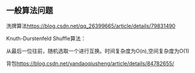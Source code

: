 ## 一般算法问题

洗牌算法<https://blog.csdn.net/qq_26399665/article/details/79831490>

Knuth-Durstenfeld Shuffle算法：

从最后一位往前，随机选取一个进行互换。时间复杂度为O(n),空间复杂度为O(1)

背包<https://blog.csdn.net/yandaoqiusheng/article/details/84782655/>

